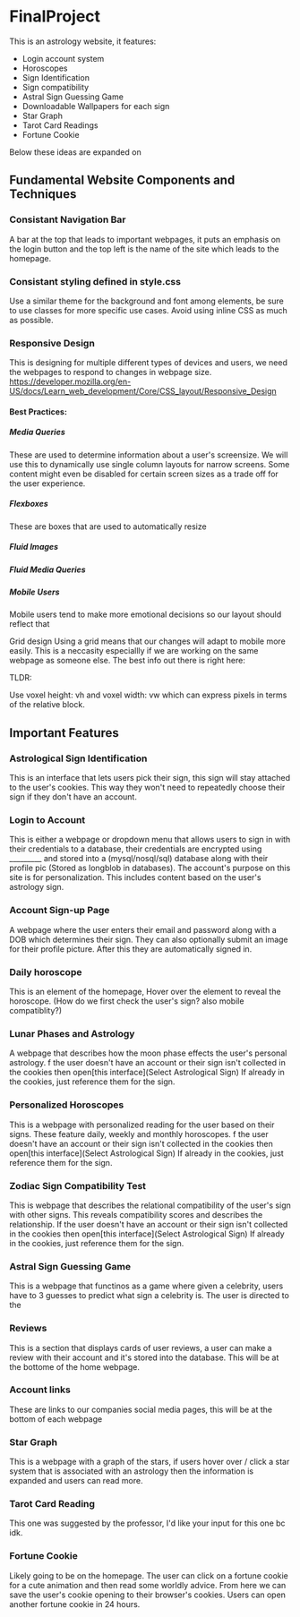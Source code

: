 # FinalProject
This is an astrology website, it features:

-   Login account system
-   Horoscopes
-   Sign Identification
-	Sign compatibility 
-	Astral Sign Guessing Game
-   Downloadable Wallpapers for each sign
-	Star Graph
-	Tarot Card Readings
-	Fortune Cookie


Below these ideas are expanded on

## Fundamental Website Components and Techniques

### Consistant Navigation Bar
A bar at the top that leads to important webpages, it puts an emphasis on the login button and the top left is the name of the site which leads to the homepage.

### Consistant styling defined in style.css
Use a similar theme for the background and font among elements, be sure to use classes for more specific use cases. Avoid using inline CSS as much as possible.

### Responsive Design
This is designing for multiple different types of devices and users, we need the webpages to respond to changes in webpage size.
https://developer.mozilla.org/en-US/docs/Learn_web_development/Core/CSS_layout/Responsive_Design

#### Best Practices:

##### Media Queries
These are used to determine information about a user's screensize. We will use this to dynamically use single column layouts for narrow screens. Some content might even be disabled for certain screen sizes as a trade off for the user experience.

##### Flexboxes
These are boxes that are used to automatically resize

##### Fluid Images

##### Fluid Media Queries

##### Mobile Users
Mobile users tend to make more emotional decisions so our layout  should reflect that

Grid design
Using a grid means that our changes will adapt to mobile more easily. This is a neccasity especiallly if we are working on the same webpage as someone else. The best info out there is right here: 

TLDR: 

Use voxel height: vh and voxel width: vw which can express pixels in terms of the relative block.

## Important Features

### Astrological Sign Identification
This is an interface that lets users pick their sign, this sign will stay attached to the user's cookies. This way they won't need to repeatedly choose their sign if they don't have an account.

### Login to Account
This is either a webpage or dropdown menu that allows users to sign in with their credentials to a database, their credentials are encrypted using _________ and stored into a (mysql/nosql/sql) database along with their profile pic (Stored as longblob in databases). The account's purpose on this site is for personalization. This includes content based on the user's astrology sign.

### Account Sign-up Page
A webpage where the user enters their email and password along with a DOB which determines their sign. They can also optionally submit an image for their profile picture. After this they are automatically signed in.

### Daily horoscope
This is an element of the homepage, Hover over the element to reveal the horoscope. (How do we first check the user's sign? also mobile compatiblity?)

### Lunar Phases and Astrology
A webpage that describes how the moon phase effects the user's personal astrology. f the user doesn't have an account or their sign isn't collected in the cookies then open[this interface](Select Astrological Sign) If already in the cookies, just reference them for the sign.

### Personalized Horoscopes
This is a webpage with personalized reading for the user based on their signs. These feature daily, weekly and monthly horoscopes. f the user doesn't have an account or their sign isn't collected in the cookies then open[this interface](Select Astrological Sign) If already in the cookies, just reference them for the sign.

### Zodiac Sign Compatibility Test
This is webpage that describes the relational compatibility of the user's sign with other signs. This reveals compatibility scores and describes the relationship. If the user doesn't have an account or their sign isn't collected in the cookies then open[this interface](Select Astrological Sign) If already in the cookies, just reference them for the sign.

### Astral Sign Guessing Game
This is a webpage that functinos as a game where given a celebrity, users have to 3 guesses to predict what sign a celebrity is. The user is directed to the 

### Reviews
This is a section that displays cards of user reviews, a user can make a review with their account and it's stored into the database. This will be at the bottome of the home webpage.

### Account links
These are links to our companies social media pages, this will be at the bottom of each webpage

### Star Graph
This is a webpage with a graph of the stars, if users hover over / click a star system that is associated with an astrology then the information is expanded and users can read more.

### Tarot Card Reading
This one was suggested by the professor, I'd like your input for this one bc idk.

### Fortune Cookie
Likely going to be on the homepage. The user can click on a fortune cookie for a cute animation and then read some worldly advice. From here we can save the user's cookie opening to their browser's cookies. Users can open another fortune cookie in 24 hours.